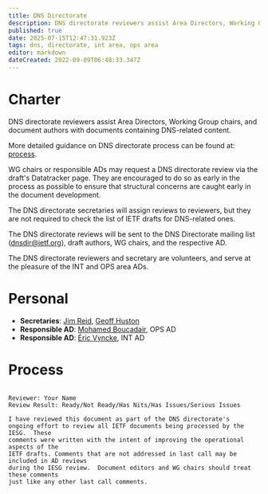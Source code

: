 ```yaml
---
title: DNS Directorate
description: DNS directorate reviewers assist Area Directors, Working Group chairs, and document authors with documents containing DNS-related content.
published: true
date: 2025-07-15T12:47:31.923Z
tags: dns, directorate, int area, ops area
editor: markdown
dateCreated: 2022-09-09T06:48:33.347Z
---
```


# Charter

DNS directorate reviewers assist Area Directors, Working Group chairs, and document authors with documents containing DNS-related content.

More detailed guidance on DNS directorate process can be found at: [process](#process).

WG chairs or responsible ADs may request a DNS directorate review via the draft's Datatracker page. They are encouraged to do so as early in the process as possible to ensure that structural concerns are caught early in the document development.

The DNS directorate secretaries will assign reviews to reviewers, but they are not required to check the list of IETF drafts for DNS-related ones.

The DNS directorate reviews will be sent to the DNS Directorate mailing list (dnsdir@ietf.org), draft authors, WG chairs, and the respective AD. 

The DNS directorate reviewers and secretary are volunteers, and serve at the pleasure of the INT and OPS area ADs.

# Personal

-  **Secretaries**: [Jim Reid](https://datatracker.ietf.org/person/jim@rfc1035.com), [Geoff Huston](https://datatracker.ietf.org/person/gih@apnic.net)
- **Responsible AD**: [Mohamed Boucadair](https://datatracker.ietf.org/person/mohamed.boucadair@orange.com), OPS AD
- **Responsible AD**: [Éric Vyncke](https://datatracker.ietf.org/person/evyncke@cisco.com), INT AD

# Process




```

Reviewer: Your Name
Review Result: Ready/Not Ready/Has Nits/Has Issues/Serious Issues

I have reviewed this document as part of the DNS directorate's 
ongoing effort to review all IETF documents being processed by the IESG.  These 
comments were written with the intent of improving the operational aspects of the 
IETF drafts. Comments that are not addressed in last call may be included in AD reviews 
during the IESG review.  Document editors and WG chairs should treat these comments 
just like any other last call comments. 
```
